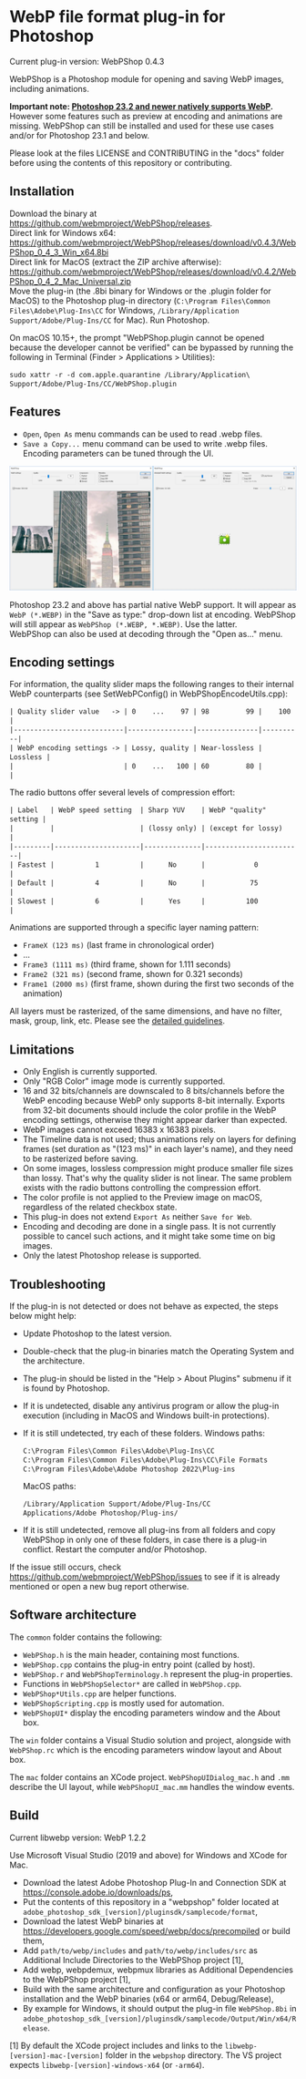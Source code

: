 # WebP file format plug-in for Photoshop

Current plug-in version: WebPShop 0.4.3

WebPShop is a Photoshop module for opening and saving WebP images, including
animations.

**Important note: [Photoshop 23.2 and newer natively supports WebP](https://helpx.adobe.com/photoshop/kb/support-webp-image-format.html).**
However some features such as preview at encoding and animations are missing.
WebPShop can still be installed and used for these use cases and/or for
Photoshop 23.1 and below.

Please look at the files LICENSE and CONTRIBUTING in the "docs" folder before
using the contents of this repository or contributing.

## Installation

Download the binary at https://github.com/webmproject/WebPShop/releases. \
Direct link for Windows x64:
https://github.com/webmproject/WebPShop/releases/download/v0.4.3/WebPShop_0_4_3_Win_x64.8bi \
Direct link for MacOS (extract the ZIP archive afterwise):
https://github.com/webmproject/WebPShop/releases/download/v0.4.2/WebPShop_0_4_2_Mac_Universal.zip \
Move the plug-in (the .8bi binary for Windows or the .plugin folder for MacOS)
to the Photoshop plug-in directory
(`C:\Program Files\Common Files\Adobe\Plug-Ins\CC` for Windows,
`/Library/Application Support/Adobe/Plug-Ins/CC` for Mac). Run Photoshop.

On macOS 10.15+, the prompt "WebPShop.plugin cannot be opened because
the developer cannot be verified" can be bypassed by running the following
in Terminal (Finder > Applications > Utilities):

```
sudo xattr -r -d com.apple.quarantine /Library/Application\ Support/Adobe/Plug-Ins/CC/WebPShop.plugin
```

## Features

*   `Open`, `Open As` menu commands can be used to read .webp files.
*   `Save a Copy...` menu command can be used to write .webp files. Encoding
    parameters can be tuned through the UI.

![WebPShop encoding settings - Windows](docs/webpshop_enc_ui_windows.webp)

Photoshop 23.2 and above has partial native WebP support. It will appear as
`WebP (*.WEBP)` in the "Save as type:" drop-down list at encoding. WebPShop will
still appear as `WebPShop (*.WEBP, *.WEBP)`. Use the latter. \
WebPShop can also be used at decoding through the "Open as..." menu.

## Encoding settings

For information, the quality slider maps the following ranges to their internal
WebP counterparts (see SetWebPConfig() in WebPShopEncodeUtils.cpp):

    | Quality slider value   -> | 0    ...    97 | 98         99 |    100   |
    |---------------------------|----------------|---------------|----------|
    | WebP encoding settings -> | Lossy, quality | Near-lossless | Lossless |
    |                           | 0    ...   100 | 60         80 |          |

The radio buttons offer several levels of compression effort:

    | Label   | WebP speed setting  | Sharp YUV    | WebP "quality" setting |
    |         |                     | (lossy only) | (except for lossy)     |
    |---------|---------------------|--------------|------------------------|
    | Fastest |          1          |      No      |            0           |
    | Default |          4          |      No      |           75           |
    | Slowest |          6          |      Yes     |          100           |

Animations are supported through a specific layer naming pattern:

*   `FrameX (123 ms)` (last frame in chronological order)
*   ...
*   `Frame3 (1111 ms)` (third frame, shown for 1.111 seconds)
*   `Frame2 (321 ms)` (second frame, shown for 0.321 seconds)
*   `Frame1 (2000 ms)` (first frame, shown during the first two seconds of the
    animation)

All layers must be rasterized, of the same dimensions, and have no filter, mask,
group, link, etc. Please see the
[detailed guidelines](https://github.com/webmproject/WebPShop/issues/60#issue-2237550279).

## Limitations

*   Only English is currently supported.
*   Only "RGB Color" image mode is currently supported.
*   16 and 32 bits/channels are downscaled to 8 bits/channels before the WebP
    encoding because WebP only supports 8-bit internally.
    Exports from 32-bit documents should include the color profile in the WebP
    encoding settings, otherwise they might appear darker than expected.
*   WebP images cannot exceed 16383 x 16383 pixels.
*   The Timeline data is not used; thus animations rely on layers for defining
    frames (set duration as "(123 ms)" in each layer's name), and they need to
    be rasterized before saving.
*   On some images, lossless compression might produce smaller file sizes than
    lossy. That's why the quality slider is not linear. The same problem exists
    with the radio buttons controlling the compression effort.
*   The color profile is not applied to the Preview image on macOS, regardless
    of the related checkbox state.
*   This plug-in does not extend `Export As` neither `Save for Web`.
*   Encoding and decoding are done in a single pass. It is not currently
    possible to cancel such actions, and it might take some time on big images.
*   Only the latest Photoshop release is supported.

## Troubleshooting

If the plug-in is not detected or does not behave as expected, the steps below
might help:

*   Update Photoshop to the latest version.
*   Double-check that the plug-in binaries match the Operating System and the
    architecture.
*   The plug-in should be listed in the "Help > About Plugins" submenu if it is
    found by Photoshop.
*   If it is undetected, disable any antivirus program or allow the plug-in
    execution (including in MacOS and Windows built-in protections).
*   If it is still undetected, try each of these folders. Windows paths:

        C:\Program Files\Common Files\Adobe\Plug-Ins\CC
        C:\Program Files\Common Files\Adobe\Plug-Ins\CC\File Formats
        C:\Program Files\Adobe\Adobe Photoshop 2022\Plug-ins

    MacOS paths:

        /Library/Application Support/Adobe/Plug-Ins/CC
		Applications/Adobe Photoshop/Plug-ins/

*   If it is still undetected, remove all plug-ins from all folders and copy
    WebPShop in only one of these folders, in case there is a plug-in conflict.
    Restart the computer and/or Photoshop.

If the issue still occurs, check https://github.com/webmproject/WebPShop/issues
to see if it is already mentioned or open a new bug report otherwise.

## Software architecture

The `common` folder contains the following:

*   `WebPShop.h` is the main header, containing most functions.
*   `WebPShop.cpp` contains the plug-in entry point (called by host).
*   `WebPShop.r` and `WebPShopTerminology.h` represent the plug-in properties.
*   Functions in `WebPShopSelector*` are called in `WebPShop.cpp`.
*   `WebPShop*Utils.cpp` are helper functions.
*   `WebPShopScripting.cpp` is mostly used for automation.
*   `WebPShopUI*` display the encoding parameters window and the About box.

The `win` folder contains a Visual Studio solution and project, alongside with
`WebPShop.rc` which is the encoding parameters window layout and About box.

The `mac` folder contains an XCode project. `WebPShopUIDialog_mac.h` and `.mm`
describe the UI layout, while `WebPShopUI_mac.mm` handles the window events.

## Build

Current libwebp version: WebP 1.2.2

Use Microsoft Visual Studio (2019 and above) for Windows and XCode for Mac.

*   Download the latest Adobe Photoshop Plug-In and Connection SDK at
    https://console.adobe.io/downloads/ps,
*   Put the contents of this repository in a "webpshop" folder located at
    `adobe_photoshop_sdk_[version]/pluginsdk/samplecode/format`,
*   Download the latest WebP binaries at
    https://developers.google.com/speed/webp/docs/precompiled or build them,
*   Add `path/to/webp/includes` and `path/to/webp/includes/src` as Additional
    Include Directories to the WebPShop project [1],
*   Add webp, webpdemux, webpmux libraries as Additional Dependencies to the
    WebPShop project [1],
*   Build with the same architecture and configuration as your Photoshop
    installation and the WebP binaries (x64 or arm64, Debug/Release),
*   By example for Windows, it should output the plug-in file `WebPShop.8bi` in
    `adobe_photoshop_sdk_[version]/pluginsdk/samplecode/Output/Win/x64/Release`.

[1] By default the XCode project includes and links to the
`libwebp-[version]-mac-[version]` folder in the `webpshop` directory. The VS
project expects `libwebp-[version]-windows-x64` (or `-arm64`).
